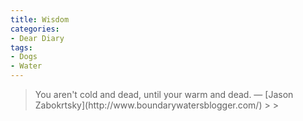 ```yaml
---
title: Wisdom
categories:
- Dear Diary
tags:
- Dogs
- Water
---
```


<blockquote>You aren't cold and dead, until your warm and dead.
— [Jason Zabokrtsky](http://www.boundarywatersblogger.com/)
> 
> </blockquote>
